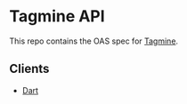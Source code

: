# Tagmine API

This repo contains the OAS spec for [Tagmine](https://api.tagmine.ca). 

## Clients

- [Dart](clients/dart/README.md)